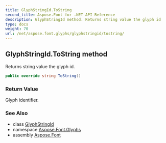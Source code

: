 ```yaml
---
title: GlyphStringId.ToString
second_title: Aspose.Font for .NET API Reference
description: GlyphStringId method. Returns string value the glyph id
type: docs
weight: 70
url: /net/aspose.font.glyphs/glyphstringid/tostring/
---
```

## GlyphStringId.ToString method

Returns string value the glyph id.

```csharp
public override string ToString()
```

### Return Value

Glyph identifier.

### See Also

* class [GlyphStringId](../)
* namespace [Aspose.Font.Glyphs](../../../aspose.font.glyphs/)
* assembly [Aspose.Font](../../../)


